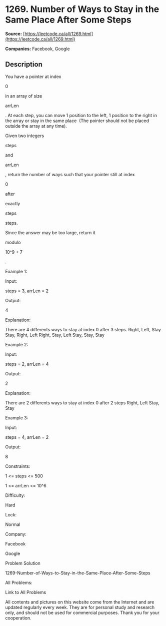 # 1269. Number of Ways to Stay in the Same Place After Some Steps

**Source:** [https://leetcode.ca/all/1269.html](https://leetcode.ca/all/1269.html)

**Companies:** Facebook, Google

## Description

You have a pointer at index

0

in an array of size

arrLen

. At each step, you can move 1 position to the
            left, 1 position to the right in the array or stay in the same place  (The
            pointer should not be placed outside the array at any time).

Given two integers

steps

and

arrLen

, return the number
                of ways such that your pointer still at index

0

after

exactly

steps

steps.

Since the answer may be too large, return it

modulo

10^9 + 7

.

Example 1:

Input:

steps = 3, arrLen = 2

Output:

4

Explanation:

There are 4 differents ways to stay at index 0 after 3 steps.
Right, Left, Stay
Stay, Right, Left
Right, Stay, Left
Stay, Stay, Stay

Example 2:

Input:

steps = 2, arrLen = 4

Output:

2

Explanation:

There are 2 differents ways to stay at index 0 after 2 steps
Right, Left
Stay, Stay

Example 3:

Input:

steps = 4, arrLen = 2

Output:

8

Constraints:

1 <= steps <= 500

1 <= arrLen <= 10^6

Difficulty:

Hard

Lock:

Normal

Company:

Facebook

Google

Problem Solution

1269-Number-of-Ways-to-Stay-in-the-Same-Place-After-Some-Steps

All Problems:

Link to All Problems

All contents and pictures on this website come from the Internet and are updated regularly every week. They are for personal study and research only, and should not be used for commercial purposes. Thank you for your cooperation.

